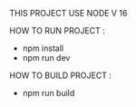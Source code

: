 THIS PROJECT USE NODE V 16


HOW TO RUN PROJECT : 

- npm install
- npm run dev

HOW TO BUILD PROJECT :

- npm run build